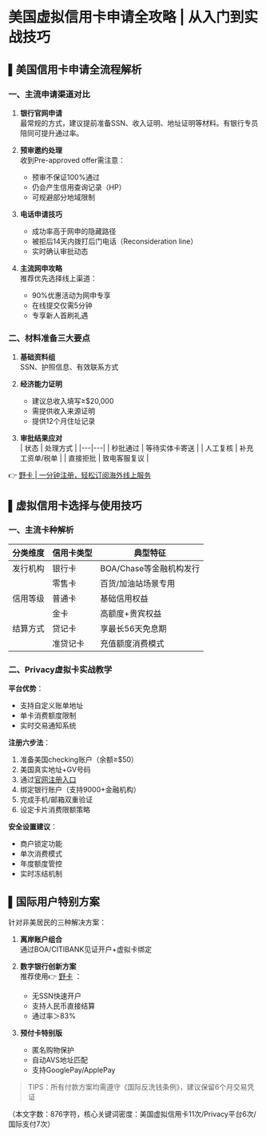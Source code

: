 # 美国虚拟信用卡申请全攻略 | 从入门到实战技巧

## ▌美国信用卡申请全流程解析

### 一、主流申请渠道对比
1. **银行官网申请**  
   最常规的方式，建议提前准备SSN、收入证明、地址证明等材料。有银行专员陪同可提升通过率。

2. **预审邀约处理**  
   收到Pre-approved offer需注意：
   - 预审不保证100%通过
   - 仍会产生信用查询记录（HP）
   - 可规避部分地域限制

3. **电话申请技巧**  
   - 成功率高于网申的隐藏路径
   - 被拒后14天内拨打后门电话（Reconsideration line）
   - 实时确认审批动态

4. **主流网申攻略**  
   推荐优先选择线上渠道：
   - 90%优惠活动为网申专享
   - 在线提交仅需5分钟
   - 专享新人首刷礼遇

### 二、材料准备三大要点
1. **基础资料组**  
   SSN、护照信息、有效联系方式

2. **经济能力证明**  
   - 建议总收入填写≥$20,000
   - 需提供收入来源证明
   - 提供12个月住址记录

3. **审批结果应对**  
   | 状态 | 处理方式 |
   |---|---|
   | 秒批通过 | 等待实体卡寄送 |
   | 人工复核 | 补充工资单/税单 |
   | 直接拒批 | 致电客服复议 |

👉 [野卡 | 一分钟注册，轻松订阅海外线上服务](https://bbtdd.com/yeka)

## ▌虚拟信用卡选择与使用技巧

### 一、主流卡种解析
| 分类维度 | 信用卡类型 | 典型特征 |
|---|---|---|
| 发行机构 | 银行卡 | BOA/Chase等金融机构发行 |
|  | 零售卡 | 百货/加油站场景专用 |
| 信用等级 | 普通卡 | 基础信用权益 |
|  | 金卡 | 高额度+贵宾权益 |
| 结算方式 | 贷记卡 | 享最长56天免息期 |
|  | 准贷记卡 | 充值额度消费模式 |

### 二、Privacy虚拟卡实战教学
**平台优势**：
- 支持自定义账单地址
- 单卡消费额度限制
- 实时交易通知系统

**注册六步法**：
1. 准备美国checking账户（余额≥$50）
2. 美国真实地址+GV号码
3. 通过[官网注册入口](https://bbtdd.com/yeka) 
4. 绑定银行账户（支持9000+金融机构）
5. 完成手机/邮箱双重验证
6. 设定卡片消费限额策略

**安全设置建议**：
- 商户锁定功能
- 单次消费模式
- 年度额度管控
- 实时冻结机制

## ▌国际用户特别方案
针对非美居民的三种解决方案：

1. **离岸账户组合**  
   通过BOA/CITIBANK见证开户+虚拟卡绑定

2. **数字银行创新方案**  
   推荐使用👉 [野卡](https://bbtdd.com/yeka) ：  
   - 无SSN快速开户
   - 支持人民币直接结算
   - 通过率＞83%

3. **预付卡特别版**  
   - 匿名购物保护
   - 自动AVS地址匹配
   - 支持GooglePay/ApplePay

> TIPS：所有付款方案均需遵守《国际反洗钱条例》，建议保留6个月交易凭证



（本文字数：876字符，核心关键词密度：美国虚拟信用卡11次/Privacy平台6次/国际支付7次）